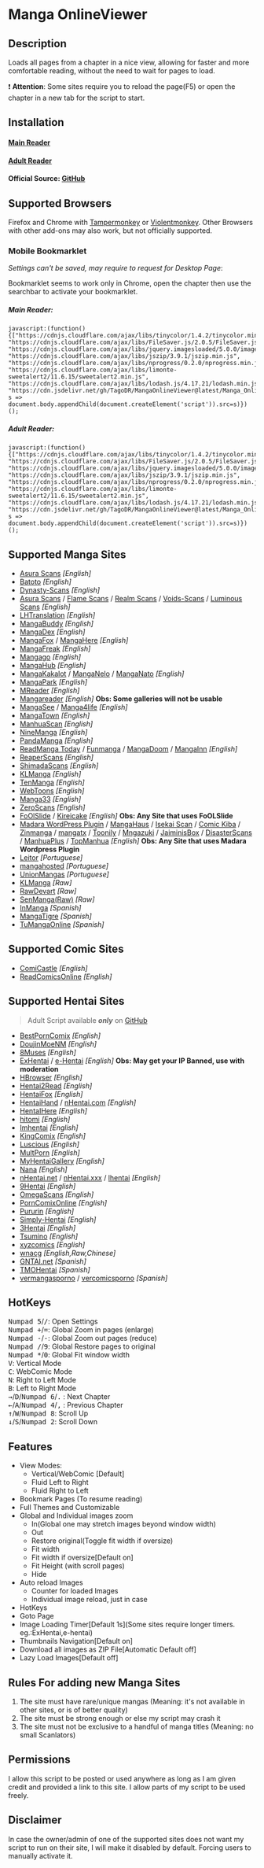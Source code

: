# Manga OnlineViewer

## Description

Loads all pages from a chapter in a nice view, allowing for faster and more comfortable reading, without the need to wait for pages to load.


:exclamation: **Attention**: Some sites require you to reload the page(F5) or open the chapter in a new tab for the script to start.

## Installation

#### [Main Reader](https://github.com/TagoDR/MangaOnlineViewer/raw/master/Manga_OnlineViewer.user.js)

#### [Adult Reader](https://github.com/TagoDR/MangaOnlineViewer/raw/master/Manga_OnlineViewer_Adult.user.js)

#### Official Source: [GitHub](https://github.com/TagoDR/MangaOnlineViewer)

## Supported Browsers

Firefox and Chrome with [Tampermonkey](https://tampermonkey.net/) or [Violentmonkey](https://violentmonkey.github.io/). Other Browsers with other add-ons may also work, but not officially supported.

### Mobile Bookmarklet

_Settings can't be saved, may require to request for Desktop Page_:

Bookmarklet seems to work only in Chrome, open the chapter then use the searchbar to activate your bookmarklet.

##### Main Reader:

```JS
javascript:(function(){["https://cdnjs.cloudflare.com/ajax/libs/tinycolor/1.4.2/tinycolor.min.js", "https://cdnjs.cloudflare.com/ajax/libs/FileSaver.js/2.0.5/FileSaver.js", "https://cdnjs.cloudflare.com/ajax/libs/jquery.imagesloaded/5.0.0/imagesloaded.pkgd.min.js", "https://cdnjs.cloudflare.com/ajax/libs/jszip/3.9.1/jszip.min.js", "https://cdnjs.cloudflare.com/ajax/libs/nprogress/0.2.0/nprogress.min.js", "https://cdnjs.cloudflare.com/ajax/libs/limonte-sweetalert2/11.6.15/sweetalert2.min.js", "https://cdnjs.cloudflare.com/ajax/libs/lodash.js/4.17.21/lodash.min.js", "https://cdn.jsdelivr.net/gh/TagoDR/MangaOnlineViewer@latest/Manga_OnlineViewer.user.min.js"].map( s => document.body.appendChild(document.createElement('script')).src=s)})();
```

##### Adult Reader:

```JS
javascript:(function(){["https://cdnjs.cloudflare.com/ajax/libs/tinycolor/1.4.2/tinycolor.min.js", "https://cdnjs.cloudflare.com/ajax/libs/FileSaver.js/2.0.5/FileSaver.js", "https://cdnjs.cloudflare.com/ajax/libs/jquery.imagesloaded/5.0.0/imagesloaded.pkgd.min.js", "https://cdnjs.cloudflare.com/ajax/libs/jszip/3.9.1/jszip.min.js", "https://cdnjs.cloudflare.com/ajax/libs/nprogress/0.2.0/nprogress.min.js", "https://cdnjs.cloudflare.com/ajax/libs/limonte-sweetalert2/11.6.15/sweetalert2.min.js", "https://cdnjs.cloudflare.com/ajax/libs/lodash.js/4.17.21/lodash.min.js", "https://cdn.jsdelivr.net/gh/TagoDR/MangaOnlineViewer@latest/Manga_OnlineViewer_Adult.user.min.js"].map( s => document.body.appendChild(document.createElement('script')).src=s)})();
```

## Supported Manga Sites

- [Asura Scans](https://beta.asurascans.com/) _[English]_
- [Batoto](http://bato.to/) _[English]_
- [Dynasty-Scans](https://dynasty-scans.com/) _[English]_
- [Asura Scans](https://www.asura.gg/) / [Flame Scans](https://flamescans.org/) / [Realm Scans](https://realmscans.com/) / [Voids-Scans](https://void-scans.com/) / [Luminous Scans](https://luminousscans.com/) _[English]_
- [LHTranslation](https://lhtranslation.net/) _[English]_
- [MangaBuddy](https://mangabuddy.com/) _[English]_
- [MangaDex](https://mangadex.org/) _[English]_
- [MangaFox](https://fanfox.net/) / [MangaHere](https://www.mangahere.cc/) _[English]_
- [MangaFreak](https://mangafreak.net/) _[English]_
- [Mangago](https://www.mangago.me/) _[English]_
- [MangaHub](https://mangahub.io/) _[English]_
- [MangaKakalot](https://mangakakalot.com/page) / [MangaNelo](https://www.manganelo.com/) / [MangaNato](https://www.manganato.com/) _[English]_
- [MangaPark](https://mangapark.net/) _[English]_
- [MReader](https://www.mreader.co/) _[English]_
- [Mangareader](https://mangareader.to) _[English]_ **Obs: Some galleries will not be usable**
- [MangaSee](https://mangasee123.com/) / [Manga4life](https://manga4life.com/) _[English]_
- [MangaTown](https://www.mangatown.com/) _[English]_
- [ManhuaScan](https://manhuascan.io/) _[English]_
- [NineManga](https://ninemanga.com/) _[English]_
- [PandaManga](https://www.pandamanga.com/) _[English]_
- [ReadManga Today](https://www.readmng.com/) / [Funmanga](https://funmanga.com/) / [MangaDoom](https://mngdoom.com/) / [MangaInn](https://www.mangainn.net/) _[English]_
- [ReaperScans](https://reaperscans.com/) _[English]_
- [ShimadaScans](https://shimadascans.com/) _[English]_
- [KLManga](https://tapas.io/) _[English]_
- [TenManga](https://www.tenmanga.com/) _[English]_
- [WebToons](https://www.webtoons.com/) _[English]_
- [Manga33](https://manga33.com/) _[English]_
- [ZeroScans](https://zeroscans.com/) _[English]_
- [FoOlSlide](#) / [Kireicake](https://reader.kireicake.com) _[English]_ **Obs: Any Site that uses FoOLSlide**
- [Madara WordPress Plugin](#) / [MangaHaus](https://manhuaus.com) / [Isekai Scan](https://isekaiscan.com/) / [Comic Kiba](https://comickiba.com/) / [Zinmanga](https://zinmanga.com/) / [mangatx](https://mangatx.com/) / [Toonily](https://toonily.net/) / [Mngazuki](https://mangazuki.me/) / [JaiminisBox](https://jaiminisbox.net) / [DisasterScans](https://disasterscans.com/) / [ManhuaPlus](https://manhuaplus.com/) / [TopManhua](https://www.topmanhua.com/) _[English]_ **Obs: Any Site that uses Madara Wordpress Plugin**
- [Leitor](https://leitor.net/) _[Portuguese]_
- [mangahosted](https://mangahosted.com/) _[Portuguese]_
- [UnionMangas](https://unionleitor.top/) _[Portuguese]_
- [KLManga](https://klmanga.com/) _[Raw]_
- [RawDevart](https://rawdevart.com) _[Raw]_
- [SenManga(Raw)](https://raw.senmanga.com/) _[Raw]_
- [InManga](https://inmanga.com//) _[Spanish]_
- [MangaTigre](https://www.mangatigre.net/) _[Spanish]_
- [TuMangaOnline](https://lectortmo.com/) _[Spanish]_

## Supported Comic Sites

- [ComiCastle](http://www.comicastle.org/) _[English]_
- [ReadComicsOnline](https://readcomicsonline.ru/) _[English]_

## Supported Hentai Sites

> Adult Script available **_only_** on [GitHub](https://github.com/TagoDR/MangaOnlineViewer)

- [BestPornComix](https://www.bestporncomix.com) _[English]_
- [DoujinMoeNM](https://doujins.com/) _[English]_
- [8Muses](https://comics.8muses.com/) _[English]_
- [ExHentai](https://exhentai.org/) / [e-Hentai](https://e-hentai.org/) _[English]_ **Obs: May get your IP Banned, use with moderation**
- [HBrowser](https://www.hbrowse.com/) _[English]_
- [Hentai2Read](https://hentai2read.com/) _[English]_
- [HentaiFox](https://www.hentaifox.com/) _[English]_
- [HentaiHand](https://hentaihand.com/) / [nHentai.com](https://nhentai.com) _[English]_
- [HentaIHere](https://www.hentaihere.com/) _[English]_
- [hitomi](https://hitomi.la/) _[English]_
- [Imhentai](https://imhentai.xxx/) _[English]_
- [KingComix](https://kingcomix.com/) _[English]_
- [Luscious](https://luscious.net/) _[English]_
- [MultPorn](https://multporn.net/) _[English]_
- [MyHentaiGallery](https://www.myhentaigallery.com) _[English]_
- [Nana](https://nana.my.id/) _[English]_
- [nHentai.net](https://nhentai.net/) / [nHentai.xxx](https://nhentai.xxx/) / [lhentai](https://lhentai.com/) _[English]_
- [9Hentai](https://9hentai.to) _[English]_
- [OmegaScans](https://omegascans.org/) _[English]_
- [PornComixOnline](https://www.porncomixone.net) _[English]_
- [Pururin](https://pururin.to/) _[English]_
- [Simply-Hentai](https://simply-hentai.com/) _[English]_
- [3Hentai](https://3hentai.net/) _[English]_
- [Tsumino](http://tsumino.com/) _[English]_
- [xyzcomics](https://xyzcomics.com/) _[English]_
- [wnacg](https://wnacg.com/) _[English,Raw,Chinese]_
- [GNTAI.net](https://www.gntai.net/) _[Spanish]_
- [TMOHentai](https://tmohentai.com/) _[Spanish]_
- [vermangasporno](https://vermangasporno.com/) / [vercomicsporno](https://vercomicsporno.com/) _[Spanish]_

## HotKeys

<kbd class='dark'>Numpad 5</kbd>/<kbd class='dark'>/</kbd>: Open Settings<br/>
<kbd class='dark'>Numpad +</kbd>/<kbd class='dark'>=</kbd>: Global Zoom in pages (enlarge)<br/>
<kbd class='dark'>Numpad -</kbd>/<kbd class='dark'>-</kbd>: Global Zoom out pages (reduce)<br/>
<kbd class='dark'>Numpad /</kbd>/<kbd class='dark'>9</kbd>: Global Restore pages to original<br/>
<kbd class='dark'>Numpad \*</kbd>/<kbd class='dark'>0</kbd>: Global Fit window width<br/>
<kbd class='dark'>V</kbd>: Vertical Mode<br/>
<kbd class='dark'>C</kbd>: WebComic Mode<br/>
<kbd class='dark'>N</kbd>: Right to Left Mode<br/>
<kbd class='dark'>B</kbd>: Left to Right Mode<br/>
<kbd class='dark'>→</kbd>/<kbd class='dark'>D</kbd>/<kbd class='dark'>Numpad 6</kbd>/<kbd class='dark'>.</kbd> : Next Chapter<br/>
<kbd class='dark'>←</kbd>/<kbd class='dark'>A</kbd>/<kbd class='dark'>Numpad 4</kbd>/<kbd class='dark'>,</kbd> : Previous Chapter<br/>
<kbd class='dark'>↑</kbd>/<kbd class='dark'>W</kbd>/<kbd class='dark'>Numpad 8</kbd>: Scroll Up<br/>
<kbd class='dark'>↓</kbd>/<kbd class='dark'>S</kbd>/<kbd class='dark'>Numpad 2</kbd>: Scroll Down<br/>

## Features

-   View Modes:
    -   Vertical/WebComic [Default]
    -   Fluid Left to Right
    -   Fluid Right to Left
-   Bookmark Pages (To resume reading)
-   Full Themes and Customizable
-   Global and Individual images zoom
    -   In(Global one may stretch images beyond window width)
    -   Out
    -   Restore original(Toggle fit width if oversize)
    -   Fit width
    -   Fit width if oversize[Default on]
    -   Fit Height (with scroll pages)
    -   Hide
-   Auto reload Images
    -   Counter for loaded Images
    -   Individual image reload, just in case
-   HotKeys
-   Goto Page
-   Image Loading Timer[Default 1s](Some sites require longer timers. eg.:ExHentai,e-hentai)
-   Thumbnails Navigation[Default on]
-   Download all images as ZIP File[Automatic Default off]
-   Lazy Load Images[Default off]

## Rules For adding new Manga Sites

1. The site must have rare/unique mangas (Meaning: it's not available in other sites, or is of better quality)
2. The site must be strong enough or else my script may crash it
3. The site must not be exclusive to a handful of manga titles (Meaning: no small Scanlators)

## Permissions

I allow this script to be posted or used anywhere as long as I am given credit and provided a link to this site. I allow parts of my script to be used freely.

## Disclaimer

In case the owner/admin of one of the supported sites does not want my script to run on their site, I will make it disabled by default. Forcing users to manually activate it.
